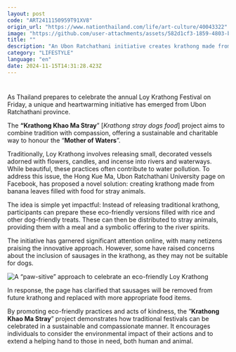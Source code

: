 ```yaml
---
layout: post
code: "ART2411150959T91XV8"
origin_url: "https://www.nationthailand.com/life/art-culture/40043322"
image: "https://github.com/user-attachments/assets/582d1cf3-1859-4803-be31-0606a13c35ec"
title: ""
description: "An Ubon Ratchathani initiative creates krathong made from banana leaves filled with food for stray animals"
category: "LIFESTYLE"
language: "en"
date: 2024-11-15T14:31:28.423Z
---
```


# 











As Thailand prepares to celebrate the annual Loy Krathong Festival on Friday, a unique and heartwarming initiative has emerged from Ubon Ratchathani province.

The **“Krathong Khao Ma Stray**” \[_Krathong stray dogs food_\] project aims to combine tradition with compassion, offering a sustainable and charitable way to honour the “**Mother of Waters**”.

Traditionally, Loy Krathong involves releasing small, decorated vessels adorned with flowers, candles, and incense into rivers and waterways. While beautiful, these practices often contribute to water pollution. To address this issue, the Hong Kue Ma, Ubon Ratchathani University page on Facebook, has proposed a novel solution: creating krathong made from banana leaves filled with food for stray animals.

The idea is simple yet impactful: Instead of releasing traditional krathong, participants can prepare these eco-friendly versions filled with rice and other dog-friendly treats. These can then be distributed to stray animals, providing them with a meal and a symbolic offering to the river spirits.

The initiative has garnered significant attention online, with many netizens praising the innovative approach. However, some have raised concerns about the inclusion of sausages in the krathong, as they may not be suitable for dogs.

  ![A “paw-sitive” approach to celebrate an eco-friendly Loy Krathong](https://github.com/user-attachments/assets/7118f7bf-2063-460a-a925-734dd7b2b69a)

In response, the page has clarified that sausages will be removed from future krathong and replaced with more appropriate food items.

By promoting eco-friendly practices and acts of kindness, the “**Krathong Khao Ma Stray**” project demonstrates how traditional festivals can be celebrated in a sustainable and compassionate manner. It encourages individuals to consider the environmental impact of their actions and to extend a helping hand to those in need, both human and animal.

